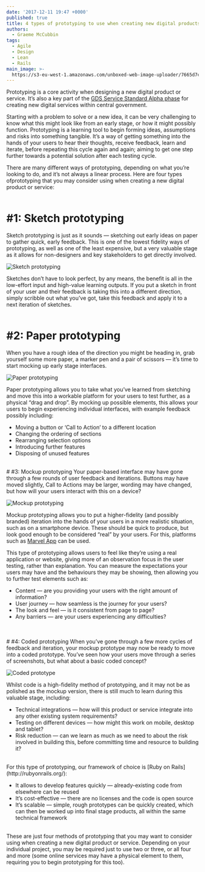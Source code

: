 ```yaml
---
date: '2017-12-11 19:47 +0000'
published: true
title: 4 types of prototyping to use when creating new digital products and services
authors:
  - Graeme McCubbin
tags:
  - Agile
  - Design
  - Lean
  - Rails
main_image: >-
  https://s3-eu-west-1.amazonaws.com/unboxed-web-image-uploader/7665d7cb43fc046d0dbcd0220f8a54fd.png
---
```

Prototyping is a core activity when designing a new digital product or service. It’s also a key part of the [GDS Service Standard Alpha phase](https://www.gov.uk/service-manual/agile-delivery/how-the-alpha-phase-works) for creating new digital services within central government.<br/>

Starting with a problem to solve or a new idea, it can be very challenging to know what this might look like from an early stage, or how it might possibly function. Prototyping is a learning tool to begin forming ideas, assumptions and risks into something tangible. It’s a way of getting something into the hands of your users to hear their thoughts, receive feedback, learn and iterate, before repeating this cycle again and again; aiming to get one step further towards a potential solution after each testing cycle.<br/>

There are many different ways of prototyping, depending on what you’re looking to do, and it’s not always a linear process. Here are four types ofprototyping that you may consider using when creating a new digital product or service:<br/>
<br/>

# #1: Sketch prototyping
Sketch prototyping is just as it sounds — sketching out early ideas on paper to gather quick, early feedback. This is one of the lowest fidelity ways of prototyping, as well as one of the least expensive, but a very valuable stage as it allows for non-designers and key stakeholders to get directly involved.<br/>

![Sketch prototyping](https://s3-eu-west-1.amazonaws.com/unboxed-web-image-uploader/189ddc87cb9be51e335a9971130774f4.png)

Sketches don’t have to look perfect, by any means, the benefit is all in the low-effort input and high-value learning outputs. If you put a sketch in front of your user and their feedback is taking this into a different direction, simply scribble out what you’ve got, take this feedback and apply it to a next iteration of sketches.<br/>
<br/>

# #2: Paper prototyping
When you have a rough idea of the direction you might be heading in, grab yourself some more paper, a marker pen and a pair of scissors — it’s time to start mocking up early stage interfaces.<br/>

![Paper prototyping](https://s3-eu-west-1.amazonaws.com/unboxed-web-image-uploader/c2de940c88e5db79e3cbb6a97f0fe3df.png)

Paper prototyping allows you to take what you’ve learned from sketching and move this into a workable platform for your users to test further, as a physical “drag and drop”. By mocking up possible elements, this allows your users to begin experiencing individual interfaces, with example feedback possibly including:<br/>

- Moving a button or ‘Call to Action’ to a different location
- Changing the ordering of sections
- Rearranging selection options
- Introducing further features
- Disposing of unused features


<br/>
# #3: Mockup prototyping
Your paper-based interface may have gone through a few rounds of user feedback and iterations. Buttons may have moved slightly, Call to Actions may be larger, wording may have changed, but how will your users interact with this on a device?<br/>

![Mockup prototyping](https://s3-eu-west-1.amazonaws.com/unboxed-web-image-uploader/53ce33475e6a6d8ae92c06617e16cc56.png)

Mockup prototyping allows you to put a higher-fidelity (and possibly branded) iteration into the hands of your users in a more realistic situation, such as on a smartphone device. These should be quick to produce, but look good enough to be considered “real” by your users. For this, platforms such as [Marvel App](https://marvelapp.com/) can be used.<br/>

This type of prototyping allows users to feel like they’re using a real application or website, giving more of an observation focus in the user testing, rather than explanation. You can measure the expectations your users may have and the behaviours they may be showing, then allowing you to further test elements such as:<br/>

- Content — are you providing your users with the right amount of information?
- User journey — how seamless is the journey for your users?
- The look and feel — is it consistent from page to page?
- Any barriers — are your users experiencing any difficulties?
<br/>

<br/>
# #4: Coded prototyping
When you’ve gone through a few more cycles of feedback and iteration, your mockup prototype may now be ready to move into a coded prototype. You’ve seen how your users move through a series of screenshots, but what about a basic coded concept?<br/>

![Coded prototype](https://s3-eu-west-1.amazonaws.com/unboxed-web-image-uploader/06ec4ffcff86c41ffa3e5d564ed636a5.png)

Whilst code is a high-fidelity method of prototyping, and it may not be as polished as the mockup version, there is still much to learn during this valuable stage, including:<br/>

- Technical integrations — how will this product or service integrate into any other existing system requirements?
- Testing on different devices — how might this work on mobile, desktop and tablet?
- Risk reduction — can we learn as much as we need to about the risk involved in building this, before committing time and resource to building it?

<br/>
For this type of prototyping, our framework of choice is [Ruby on Rails](http://rubyonrails.org/):<br/> 

- It allows to develop features quickly — already-existing code from elsewhere can be reused
- It’s cost-effective  — there are no licenses and the code is open source
- It’s scalable  — simple, rough prototypes can be quickly created, which can then be worked up into final stage products, all within the same technical framework

<br/>
These are just four methods of prototyping that you may want to consider using when creating a new digital product or service. Depending on your individual project, you may be required just to use two or three, or all four and more (some online services may have a physical element to them, requiring you to begin prototyping for this too).
